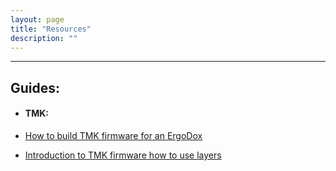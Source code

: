 ```yaml
---
layout: page
title: "Resources"
description: ""
---
```



---
## Guides:  
* #### TMK:  

 * [How to build TMK firmware for an ErgoDox]({{site-url}}/2015/03/22/ergodox/)
 * [Introduction to TMK firmware how to use layers]({{site-url}}/2015/03/30/introduction-to-the-tmk-firmware/)
